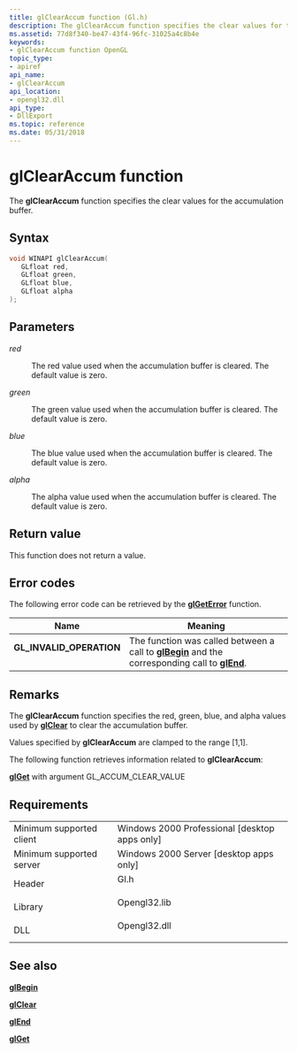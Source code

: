 ```yaml
---
title: glClearAccum function (Gl.h)
description: The glClearAccum function specifies the clear values for the accumulation buffer.
ms.assetid: 77d8f340-be47-43f4-96fc-31025a4c8b4e
keywords:
- glClearAccum function OpenGL
topic_type:
- apiref
api_name:
- glClearAccum
api_location:
- opengl32.dll
api_type:
- DllExport
ms.topic: reference
ms.date: 05/31/2018
---
```


# glClearAccum function

The **glClearAccum** function specifies the clear values for the accumulation buffer.

## Syntax


```C++
void WINAPI glClearAccum(
   GLfloat red,
   GLfloat green,
   GLfloat blue,
   GLfloat alpha
);
```



## Parameters

<dl> <dt>

*red* 
</dt> <dd>

The red value used when the accumulation buffer is cleared. The default value is zero.

</dd> <dt>

*green* 
</dt> <dd>

The green value used when the accumulation buffer is cleared. The default value is zero.

</dd> <dt>

*blue* 
</dt> <dd>

The blue value used when the accumulation buffer is cleared. The default value is zero.

</dd> <dt>

*alpha* 
</dt> <dd>

The alpha value used when the accumulation buffer is cleared. The default value is zero.

</dd> </dl>

## Return value

This function does not return a value.

## Error codes

The following error code can be retrieved by the [**glGetError**](glgeterror.md) function.



| Name                                                                                                  | Meaning                                                                                                                               |
|-------------------------------------------------------------------------------------------------------|---------------------------------------------------------------------------------------------------------------------------------------|
| <dl> <dt>**GL\_INVALID\_OPERATION**</dt> </dl> | The function was called between a call to [**glBegin**](glbegin.md) and the corresponding call to [**glEnd**](glend.md).<br/> |



## Remarks

The **glClearAccum** function specifies the red, green, blue, and alpha values used by [**glClear**](glclear.md) to clear the accumulation buffer.

Values specified by **glClearAccum** are clamped to the range \[1,1\].

The following function retrieves information related to **glClearAccum**:

[**glGet**](glgetbooleanv--glgetdoublev--glgetfloatv--glgetintegerv.md) with argument GL\_ACCUM\_CLEAR\_VALUE

## Requirements



|                                     |                                                                                         |
|-------------------------------------|-----------------------------------------------------------------------------------------|
| Minimum supported client<br/> | Windows 2000 Professional \[desktop apps only\]<br/>                              |
| Minimum supported server<br/> | Windows 2000 Server \[desktop apps only\]<br/>                                    |
| Header<br/>                   | <dl> <dt>Gl.h</dt> </dl>         |
| Library<br/>                  | <dl> <dt>Opengl32.lib</dt> </dl> |
| DLL<br/>                      | <dl> <dt>Opengl32.dll</dt> </dl> |



## See also

<dl> <dt>

[**glBegin**](glbegin.md)
</dt> <dt>

[**glClear**](glclear.md)
</dt> <dt>

[**glEnd**](glend.md)
</dt> <dt>

[**glGet**](glgetbooleanv--glgetdoublev--glgetfloatv--glgetintegerv.md)
</dt> </dl>

 

 





